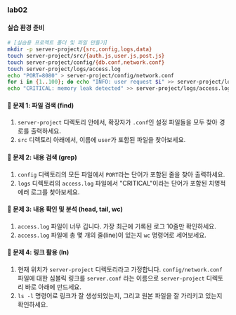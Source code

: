 ### lab02

#### 실습 환경 준비

```bash
# [실습용 프로젝트 폴더 및 파일 만들기]
mkdir -p server-project/{src,config,logs,data}
touch server-project/src/{auth.js,user.js,post.js}
touch server-project/config/{db.conf,network.conf}
touch server-project/logs/access.log
echo "PORT=8080" > server-project/config/network.conf
for i in {1..100}; do echo "INFO: user request $i" >> server-project/logs/access.log; done
echo "CRITICAL: memory leak detected" >> server-project/logs/access.log
```

#### 📝 문제 1: 파일 검색 (find)

1.  `server-project` 디렉토리 안에서, 확장자가 `.conf`인 설정 파일들을 모두 찾아 경로를 출력하세요.
2.  `src` 디렉토리 아래에서, 이름에 `user`가 포함된 파일을 찾아보세요.

#### 📝 문제 2: 내용 검색 (grep)

1.  `config` 디렉토리의 모든 파일에서 `PORT`라는 단어가 포함된 줄을 찾아 출력하세요.
2.  `logs` 디렉토리의 `access.log` 파일에서 "CRITICAL"이라는 단어가 포함된 치명적 에러 로그를 찾아보세요.

#### 📝 문제 3: 내용 확인 및 분석 (head, tail, wc)

1.  `access.log` 파일이 너무 깁니다. 가장 최근에 기록된 로그 10줄만 확인하세요.
2.  `access.log` 파일에 총 몇 개의 줄(line)이 있는지 `wc` 명령어로 세어보세요.

#### 📝 문제 4: 링크 활용 (ln)

1.  현재 위치가 `server-project` 디렉토리라고 가정합니다. `config/network.conf` 파일에 대한 심볼릭 링크를 `server.conf` 라는 이름으로 `server-project` 디렉토리 바로 아래에 만드세요.
2.  `ls -l` 명령어로 링크가 잘 생성되었는지, 그리고 원본 파일을 잘 가리키고 있는지 확인하세요.
